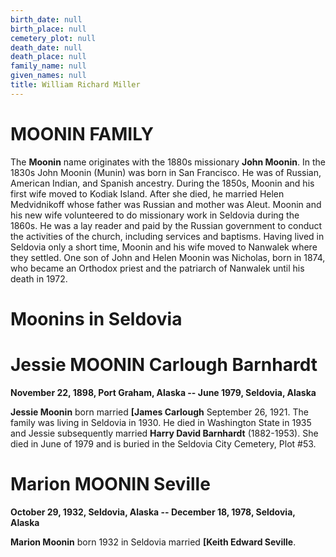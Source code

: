 ```yaml
---
birth_date: null
birth_place: null
cemetery_plot: null
death_date: null
death_place: null
family_name: null
given_names: null
title: William Richard Miller
---
```


# MOONIN FAMILY

The **Moonin** name originates with the 1880s missionary
**John Moonin**. In the 1830s John Moonin (Munin) was born
in San Francisco. He was of Russian, American Indian, and Spanish
ancestry. During the 1850s, Moonin and his first wife moved to Kodiak
Island. After she died, he married Helen Medvidnikoff whose father was
Russian and mother was Aleut. Moonin and his new wife volunteered to do
missionary work in Seldovia during the 1860s. He was a lay reader and
paid by the Russian government to conduct the activities of the church,
including services and baptisms. Having lived in Seldovia only a short
time, Moonin and his wife moved to Nanwalek where they settled. One son
of John and Helen Moonin was Nicholas, born in 1874, who became an
Orthodox priest and the patriarch of Nanwalek until his death in 1972.

# Moonins in Seldovia

# Jessie MOONIN Carlough Barnhardt

**November 22, 1898, Port Graham, Alaska -- June 1979, Seldovia,
Alaska**

**Jessie Moonin** born married **[James
Carlough** September 26, 1921. The family was living in
Seldovia in 1930. He died in Washington State in 1935 and Jessie
subsequently married **Harry David Barnhardt**
(1882-1953). She died in June of 1979 and is buried in the Seldovia City
Cemetery, Plot \#53.

# Marion MOONIN Seville

**October 29, 1932, Seldovia, Alaska -- December 18, 1978, Seldovia,
Alaska**

**Marion Moonin** born 1932 in Seldovia married **[Keith
Edward Seville**.
